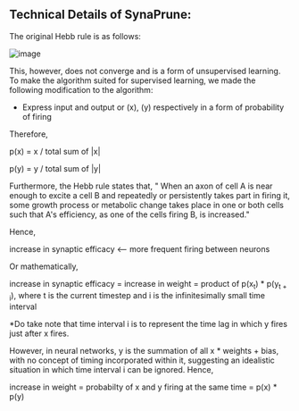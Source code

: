 ## Technical Details of SynaPrune:

The original Hebb rule is as follows:

![image](https://media.geeksforgeeks.org/wp-content/uploads/20201120211339/HebbWeightUpdation.jpg)

This, however, does not converge and is a form of unsupervised learning.
To make the algorithm suited for supervised learning,
we made the following modification to the algorithm:
- Express input and output or (x), (y) respectively in a form of probability of firing

Therefore, 

p(x) = x / total sum of |x|

p(y) = y / total sum of |y|

Furthermore, the Hebb rule states that, " When an axon of cell A is near enough to excite a cell B and repeatedly or persistently takes part in firing it,
some growth process or metabolic change takes place in one or both cells such that A's efficiency, as one of the cells firing B, is increased."

Hence, 

increase in synaptic efficacy <-- more frequent firing between neurons

Or mathematically,

increase in synaptic efficacy = increase in weight = product of p(x<sub>t</sub>) * p(y<sub>t + i</sub>), where t is the current timestep and i is the infinitesimally small time interval

*Do take note that time interval i is to represent the time lag in which y fires just after x fires.

However, in neural networks, y is the summation of all x * weights + bias, with no concept of timing incorporated within it, suggesting an idealistic situation in which time interval i can be ignored.
Hence, 

increase in weight = probabilty of x and y firing at the same time = p(x) * p(y)
